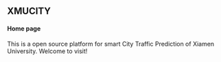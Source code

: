 ## XMUCITY
#### Home page
This is a open source platform for smart City Traffic Prediction of Xiamen University. Welcome to visit!
